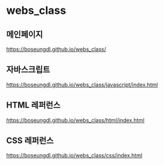 # webs_class

## 메인페이지
https://boseungdl.github.io/webs_class/

## 자바스크립트
https://boseungdl.github.io/webs_class/javascript/index.html

## HTML 레퍼런스
https://boseungdl.github.io/webs_class/html/index.html

## CSS 레퍼런스
https://boseungdl.github.io/webs_class/css/index.html
